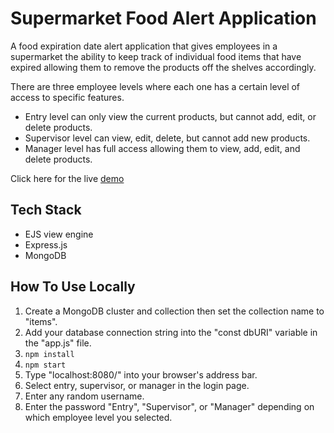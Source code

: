 
# Supermarket Food Alert Application
A food expiration date alert application that gives employees in a supermarket the ability to keep track of individual food items that have expired allowing them to remove the products off the shelves accordingly.

There are three employee levels where each one has a certain level of access to specific features.

- Entry level can only view the current products, but cannot add, edit, or delete products.
- Supervisor level can view, edit, delete, but cannot add new products.
- Manager level has full access allowing them to view, add, edit, and delete products. 

Click here for the live [demo](https://super-314528.oa.r.appspot.com/)

## Tech Stack
- EJS view engine
- Express.js
- MongoDB

## How To Use Locally
1. Create a MongoDB cluster and collection then set the collection name to "items".
2. Add your database connection string into the "const dbURI" variable in the "app.js" file. 
3. `npm install`  
4. `npm start`   
5. Type "localhost:8080/" into your browser's address bar.
6. Select entry, supervisor, or manager in the login page.
7. Enter any random username.
8. Enter the password "Entry", "Supervisor", or "Manager" depending on which employee level you selected.
